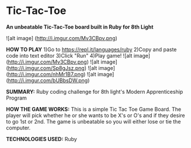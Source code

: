# Tic-Tac-Toe
**An unbeatable Tic-Tac-Toe board built in Ruby for 8th Light**

![alt image] (http://i.imgur.com/Mv3CBpv.png)

**HOW TO PLAY**
1)Go to https://repl.it/languages/ruby
2)Copy and paste code into text editor
3)Click "Run"
4)Play game!
![alt image] (http://i.imgur.com/Mv3CBpv.png)
![alt image] (http://i.imgur.com/Sp8gJsz.png)
![alt image] (http://i.imgur.com/nhMr1B7.png)
![alt image] (http://i.imgur.com/bUBbsDW.png)

**SUMMARY:** Ruby coding challenge for 8th light's Modern Apprenticeship Program

**HOW THE GAME WORKS:** This is a simple Tic Tac Toe Game Board. The player will pick whether he or she wants to be X's or O's and if they desire to go 1st or 2nd. The game is unbeatable so you will either lose or tie the computer.

**TECHNOLOGIES USED:** Ruby
